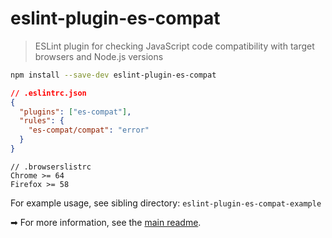 # eslint-plugin-es-compat

> ESLint plugin for checking JavaScript code compatibility with target browsers and Node.js versions

```bash
npm install --save-dev eslint-plugin-es-compat
```

```json
// .eslintrc.json
{
  "plugins": ["es-compat"],
  "rules": {
    "es-compat/compat": "error"
  }
}
```

```
// .browserslistrc
Chrome >= 64
Firefox >= 58
```

For example usage, see sibling directory: `eslint-plugin-es-compat-example`

<!--- Absolute link, in order to work from NPM website --->

➡ For more information, see the [main readme](https://github.com/robatwilliams/es-compat#readme).
